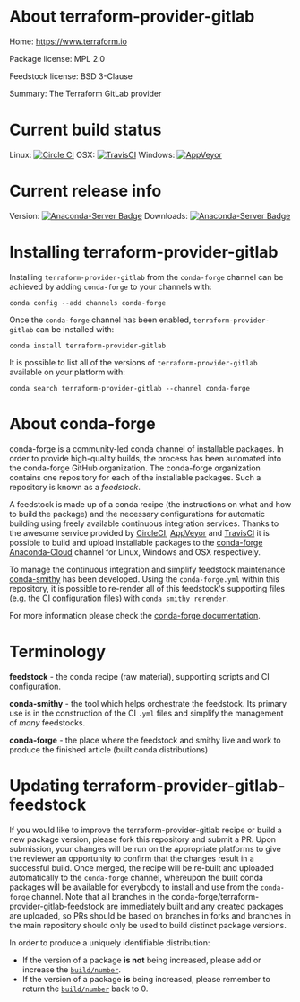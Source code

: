 About terraform-provider-gitlab
===============================

Home: https://www.terraform.io

Package license: MPL 2.0

Feedstock license: BSD 3-Clause

Summary: The Terraform GitLab provider



Current build status
====================

Linux: [![Circle CI](https://circleci.com/gh/conda-forge/terraform-provider-gitlab-feedstock.svg?style=shield)](https://circleci.com/gh/conda-forge/terraform-provider-gitlab-feedstock)
OSX: [![TravisCI](https://travis-ci.org/conda-forge/terraform-provider-gitlab-feedstock.svg?branch=master)](https://travis-ci.org/conda-forge/terraform-provider-gitlab-feedstock)
Windows: [![AppVeyor](https://ci.appveyor.com/api/projects/status/github/conda-forge/terraform-provider-gitlab-feedstock?svg=True)](https://ci.appveyor.com/project/conda-forge/terraform-provider-gitlab-feedstock/branch/master)

Current release info
====================
Version: [![Anaconda-Server Badge](https://anaconda.org/conda-forge/terraform-provider-gitlab/badges/version.svg)](https://anaconda.org/conda-forge/terraform-provider-gitlab)
Downloads: [![Anaconda-Server Badge](https://anaconda.org/conda-forge/terraform-provider-gitlab/badges/downloads.svg)](https://anaconda.org/conda-forge/terraform-provider-gitlab)

Installing terraform-provider-gitlab
====================================

Installing `terraform-provider-gitlab` from the `conda-forge` channel can be achieved by adding `conda-forge` to your channels with:

```
conda config --add channels conda-forge
```

Once the `conda-forge` channel has been enabled, `terraform-provider-gitlab` can be installed with:

```
conda install terraform-provider-gitlab
```

It is possible to list all of the versions of `terraform-provider-gitlab` available on your platform with:

```
conda search terraform-provider-gitlab --channel conda-forge
```


About conda-forge
=================

conda-forge is a community-led conda channel of installable packages.
In order to provide high-quality builds, the process has been automated into the
conda-forge GitHub organization. The conda-forge organization contains one repository
for each of the installable packages. Such a repository is known as a *feedstock*.

A feedstock is made up of a conda recipe (the instructions on what and how to build
the package) and the necessary configurations for automatic building using freely
available continuous integration services. Thanks to the awesome service provided by
[CircleCI](https://circleci.com/), [AppVeyor](http://www.appveyor.com/)
and [TravisCI](https://travis-ci.org/) it is possible to build and upload installable
packages to the [conda-forge](https://anaconda.org/conda-forge)
[Anaconda-Cloud](http://docs.anaconda.org/) channel for Linux, Windows and OSX respectively.

To manage the continuous integration and simplify feedstock maintenance
[conda-smithy](http://github.com/conda-forge/conda-smithy) has been developed.
Using the ``conda-forge.yml`` within this repository, it is possible to re-render all of
this feedstock's supporting files (e.g. the CI configuration files) with ``conda smithy rerender``.

For more information please check the [conda-forge documentation](https://conda-forge.org/docs/).

Terminology
===========

**feedstock** - the conda recipe (raw material), supporting scripts and CI configuration.

**conda-smithy** - the tool which helps orchestrate the feedstock.
                   Its primary use is in the construction of the CI ``.yml`` files
                   and simplify the management of *many* feedstocks.

**conda-forge** - the place where the feedstock and smithy live and work to
                  produce the finished article (built conda distributions)


Updating terraform-provider-gitlab-feedstock
============================================

If you would like to improve the terraform-provider-gitlab recipe or build a new
package version, please fork this repository and submit a PR. Upon submission,
your changes will be run on the appropriate platforms to give the reviewer an
opportunity to confirm that the changes result in a successful build. Once
merged, the recipe will be re-built and uploaded automatically to the
`conda-forge` channel, whereupon the built conda packages will be available for
everybody to install and use from the `conda-forge` channel.
Note that all branches in the conda-forge/terraform-provider-gitlab-feedstock are
immediately built and any created packages are uploaded, so PRs should be based
on branches in forks and branches in the main repository should only be used to
build distinct package versions.

In order to produce a uniquely identifiable distribution:
 * If the version of a package **is not** being increased, please add or increase
   the [``build/number``](http://conda.pydata.org/docs/building/meta-yaml.html#build-number-and-string).
 * If the version of a package **is** being increased, please remember to return
   the [``build/number``](http://conda.pydata.org/docs/building/meta-yaml.html#build-number-and-string)
   back to 0.
